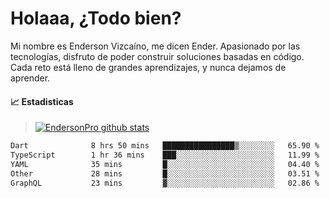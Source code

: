 
# Holaaa, ¿Todo bien?

Mi nombre es Enderson Vizcaíno, me dicen Ender. Apasionado por las tecnologías, disfruto de poder construir soluciones basadas en código. Cada reto está lleno de grandes aprendizajes, y nunca dejamos de aprender. 

#### :chart_with_upwards_trend: Estadisticas
> [![EndersonPro github stats](https://github-readme-stats.vercel.app/api?username=endersonpro&theme=vue-dark&show_icons=true)](https://github.com/anuraghazra/github-readme-stats) 


<!--START_SECTION:waka-->

```txt
Dart              8 hrs 50 mins   ████████████████▒░░░░░░░░   65.90 %
TypeScript        1 hr 36 mins    ███░░░░░░░░░░░░░░░░░░░░░░   11.99 %
YAML              35 mins         █░░░░░░░░░░░░░░░░░░░░░░░░   04.40 %
Other             28 mins         █░░░░░░░░░░░░░░░░░░░░░░░░   03.51 %
GraphQL           23 mins         ▓░░░░░░░░░░░░░░░░░░░░░░░░   02.86 %
```

<!--END_SECTION:waka-->

[website]: https://endersonpro.github.io/portfolio/
[twitter]: https://twitter.com/endersonj_
[youtube]: https://youtube.com/ByEnderson
[instagram]: https://instagram.com/endersonvizc
[linkedin]: https://www.linkedin.com/in/enderson-vizcaino-2aa927175/
